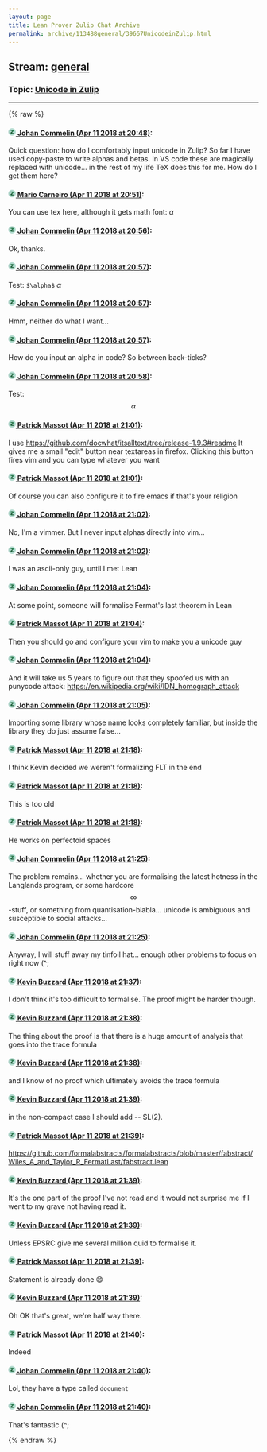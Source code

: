 ```yaml
---
layout: page
title: Lean Prover Zulip Chat Archive 
permalink: archive/113488general/39667UnicodeinZulip.html
---
```


## Stream: [general](index.html)
### Topic: [Unicode in Zulip](39667UnicodeinZulip.html)

---


{% raw %}
#### [![Click to go to Zulip](../../assets/img/zulip2.png) Johan Commelin (Apr 11 2018 at 20:48)](https://leanprover.zulipchat.com/#narrow/stream/113488-general/topic/Unicode%20in%20Zulip/near/124944729):
Quick question: how do I comfortably input unicode in Zulip? So far I have used copy-paste to write alphas and betas. In VS code these are magically replaced with unicode... in the rest of my life TeX does this for me. How do I get them here?

#### [![Click to go to Zulip](../../assets/img/zulip2.png) Mario Carneiro (Apr 11 2018 at 20:51)](https://leanprover.zulipchat.com/#narrow/stream/113488-general/topic/Unicode%20in%20Zulip/near/124944838):
You can use tex here, although it gets math font: $\alpha$

#### [![Click to go to Zulip](../../assets/img/zulip2.png) Johan Commelin (Apr 11 2018 at 20:56)](https://leanprover.zulipchat.com/#narrow/stream/113488-general/topic/Unicode%20in%20Zulip/near/124945053):
Ok, thanks.

#### [![Click to go to Zulip](../../assets/img/zulip2.png) Johan Commelin (Apr 11 2018 at 20:57)](https://leanprover.zulipchat.com/#narrow/stream/113488-general/topic/Unicode%20in%20Zulip/near/124945057):
Test: `$\alpha$` $\alpha$

#### [![Click to go to Zulip](../../assets/img/zulip2.png) Johan Commelin (Apr 11 2018 at 20:57)](https://leanprover.zulipchat.com/#narrow/stream/113488-general/topic/Unicode%20in%20Zulip/near/124945064):
Hmm, neither do what I want...

#### [![Click to go to Zulip](../../assets/img/zulip2.png) Johan Commelin (Apr 11 2018 at 20:57)](https://leanprover.zulipchat.com/#narrow/stream/113488-general/topic/Unicode%20in%20Zulip/near/124945076):
How do you input an alpha in code? So between back-ticks?

#### [![Click to go to Zulip](../../assets/img/zulip2.png) Johan Commelin (Apr 11 2018 at 20:58)](https://leanprover.zulipchat.com/#narrow/stream/113488-general/topic/Unicode%20in%20Zulip/near/124945123):
Test: $$\alpha$$

#### [![Click to go to Zulip](../../assets/img/zulip2.png) Patrick Massot (Apr 11 2018 at 21:01)](https://leanprover.zulipchat.com/#narrow/stream/113488-general/topic/Unicode%20in%20Zulip/near/124945238):
I use https://github.com/docwhat/itsalltext/tree/release-1.9.3#readme It gives me a small "edit" button near textareas in firefox. Clicking this button fires vim and you can type whatever you want

#### [![Click to go to Zulip](../../assets/img/zulip2.png) Patrick Massot (Apr 11 2018 at 21:01)](https://leanprover.zulipchat.com/#narrow/stream/113488-general/topic/Unicode%20in%20Zulip/near/124945245):
Of course you can also configure it to fire emacs if that's your religion

#### [![Click to go to Zulip](../../assets/img/zulip2.png) Johan Commelin (Apr 11 2018 at 21:02)](https://leanprover.zulipchat.com/#narrow/stream/113488-general/topic/Unicode%20in%20Zulip/near/124945289):
No, I'm a vimmer. But I never input alphas directly into vim...

#### [![Click to go to Zulip](../../assets/img/zulip2.png) Johan Commelin (Apr 11 2018 at 21:02)](https://leanprover.zulipchat.com/#narrow/stream/113488-general/topic/Unicode%20in%20Zulip/near/124945292):
I was an ascii-only guy, until I met Lean

#### [![Click to go to Zulip](../../assets/img/zulip2.png) Johan Commelin (Apr 11 2018 at 21:04)](https://leanprover.zulipchat.com/#narrow/stream/113488-general/topic/Unicode%20in%20Zulip/near/124945364):
At some point, someone will formalise Fermat's last theorem in Lean

#### [![Click to go to Zulip](../../assets/img/zulip2.png) Patrick Massot (Apr 11 2018 at 21:04)](https://leanprover.zulipchat.com/#narrow/stream/113488-general/topic/Unicode%20in%20Zulip/near/124945365):
Then you should go and configure your vim to make you a unicode guy

#### [![Click to go to Zulip](../../assets/img/zulip2.png) Johan Commelin (Apr 11 2018 at 21:04)](https://leanprover.zulipchat.com/#narrow/stream/113488-general/topic/Unicode%20in%20Zulip/near/124945366):
And it will take us 5 years to figure out that they spoofed us with an punycode attack: https://en.wikipedia.org/wiki/IDN_homograph_attack

#### [![Click to go to Zulip](../../assets/img/zulip2.png) Johan Commelin (Apr 11 2018 at 21:05)](https://leanprover.zulipchat.com/#narrow/stream/113488-general/topic/Unicode%20in%20Zulip/near/124945386):
Importing some library whose name looks completely familiar, but inside the library they do just assume false...

#### [![Click to go to Zulip](../../assets/img/zulip2.png) Patrick Massot (Apr 11 2018 at 21:18)](https://leanprover.zulipchat.com/#narrow/stream/113488-general/topic/Unicode%20in%20Zulip/near/124945909):
I think Kevin decided we weren't formalizing FLT in the end

#### [![Click to go to Zulip](../../assets/img/zulip2.png) Patrick Massot (Apr 11 2018 at 21:18)](https://leanprover.zulipchat.com/#narrow/stream/113488-general/topic/Unicode%20in%20Zulip/near/124945950):
This is too old

#### [![Click to go to Zulip](../../assets/img/zulip2.png) Patrick Massot (Apr 11 2018 at 21:18)](https://leanprover.zulipchat.com/#narrow/stream/113488-general/topic/Unicode%20in%20Zulip/near/124945952):
He works on perfectoid spaces

#### [![Click to go to Zulip](../../assets/img/zulip2.png) Johan Commelin (Apr 11 2018 at 21:25)](https://leanprover.zulipchat.com/#narrow/stream/113488-general/topic/Unicode%20in%20Zulip/near/124946277):
The problem remains... whether you are formalising the latest hotness in the Langlands program, or some hardcore $$\infty$$-stuff, or something from quantisation-blabla... unicode is ambiguous and susceptible to social attacks...

#### [![Click to go to Zulip](../../assets/img/zulip2.png) Johan Commelin (Apr 11 2018 at 21:25)](https://leanprover.zulipchat.com/#narrow/stream/113488-general/topic/Unicode%20in%20Zulip/near/124946280):
Anyway, I will stuff away my tinfoil hat... enough other problems to focus on right now (^;

#### [![Click to go to Zulip](../../assets/img/zulip2.png) Kevin Buzzard (Apr 11 2018 at 21:37)](https://leanprover.zulipchat.com/#narrow/stream/113488-general/topic/Unicode%20in%20Zulip/near/124946716):
I don't think it's too difficult to formalise. The proof might be harder though.

#### [![Click to go to Zulip](../../assets/img/zulip2.png) Kevin Buzzard (Apr 11 2018 at 21:38)](https://leanprover.zulipchat.com/#narrow/stream/113488-general/topic/Unicode%20in%20Zulip/near/124946769):
The thing about the proof is that there is a huge amount of analysis that goes into the trace formula

#### [![Click to go to Zulip](../../assets/img/zulip2.png) Kevin Buzzard (Apr 11 2018 at 21:38)](https://leanprover.zulipchat.com/#narrow/stream/113488-general/topic/Unicode%20in%20Zulip/near/124946776):
and I know of no proof which ultimately avoids the trace formula

#### [![Click to go to Zulip](../../assets/img/zulip2.png) Kevin Buzzard (Apr 11 2018 at 21:39)](https://leanprover.zulipchat.com/#narrow/stream/113488-general/topic/Unicode%20in%20Zulip/near/124946781):
in the non-compact case I should add -- SL(2).

#### [![Click to go to Zulip](../../assets/img/zulip2.png) Patrick Massot (Apr 11 2018 at 21:39)](https://leanprover.zulipchat.com/#narrow/stream/113488-general/topic/Unicode%20in%20Zulip/near/124946789):
https://github.com/formalabstracts/formalabstracts/blob/master/fabstract/Wiles_A_and_Taylor_R_FermatLast/fabstract.lean

#### [![Click to go to Zulip](../../assets/img/zulip2.png) Kevin Buzzard (Apr 11 2018 at 21:39)](https://leanprover.zulipchat.com/#narrow/stream/113488-general/topic/Unicode%20in%20Zulip/near/124946791):
It's the one part of the proof I've not read and it would not surprise me if I went to my grave not having read it.

#### [![Click to go to Zulip](../../assets/img/zulip2.png) Kevin Buzzard (Apr 11 2018 at 21:39)](https://leanprover.zulipchat.com/#narrow/stream/113488-general/topic/Unicode%20in%20Zulip/near/124946794):
Unless EPSRC give me several million quid to formalise it.

#### [![Click to go to Zulip](../../assets/img/zulip2.png) Patrick Massot (Apr 11 2018 at 21:39)](https://leanprover.zulipchat.com/#narrow/stream/113488-general/topic/Unicode%20in%20Zulip/near/124946796):
Statement is already done :smile:

#### [![Click to go to Zulip](../../assets/img/zulip2.png) Kevin Buzzard (Apr 11 2018 at 21:39)](https://leanprover.zulipchat.com/#narrow/stream/113488-general/topic/Unicode%20in%20Zulip/near/124946798):
Oh OK that's great, we're half way there.

#### [![Click to go to Zulip](../../assets/img/zulip2.png) Patrick Massot (Apr 11 2018 at 21:40)](https://leanprover.zulipchat.com/#narrow/stream/113488-general/topic/Unicode%20in%20Zulip/near/124946836):
Indeed

#### [![Click to go to Zulip](../../assets/img/zulip2.png) Johan Commelin (Apr 11 2018 at 21:40)](https://leanprover.zulipchat.com/#narrow/stream/113488-general/topic/Unicode%20in%20Zulip/near/124946850):
Lol, they have a type called `document`

#### [![Click to go to Zulip](../../assets/img/zulip2.png) Johan Commelin (Apr 11 2018 at 21:40)](https://leanprover.zulipchat.com/#narrow/stream/113488-general/topic/Unicode%20in%20Zulip/near/124946855):
That's fantastic (^;


{% endraw %}
